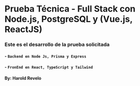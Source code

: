 # Prueba Técnica - Full Stack con Node.js, PostgreSQL y (Vue.js, ReactJS)

### Este es el desarrollo de la prueba solicitada

#### - `Backend en Node Js, Prisma y Express`
#### - `FronEnd en React, TypeScript y Tailwind`


#### By: Harold Revelo
